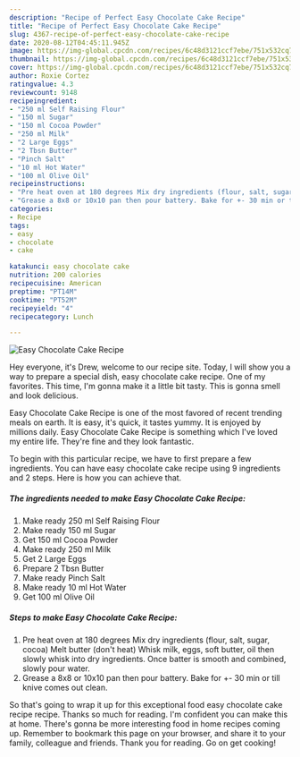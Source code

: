 ```yaml
---
description: "Recipe of Perfect Easy Chocolate Cake Recipe"
title: "Recipe of Perfect Easy Chocolate Cake Recipe"
slug: 4367-recipe-of-perfect-easy-chocolate-cake-recipe
date: 2020-08-12T04:45:11.945Z
image: https://img-global.cpcdn.com/recipes/6c48d3121ccf7ebe/751x532cq70/easy-chocolate-cake-recipe-recipe-main-photo.jpg
thumbnail: https://img-global.cpcdn.com/recipes/6c48d3121ccf7ebe/751x532cq70/easy-chocolate-cake-recipe-recipe-main-photo.jpg
cover: https://img-global.cpcdn.com/recipes/6c48d3121ccf7ebe/751x532cq70/easy-chocolate-cake-recipe-recipe-main-photo.jpg
author: Roxie Cortez
ratingvalue: 4.3
reviewcount: 9148
recipeingredient:
- "250 ml Self Raising Flour"
- "150 ml Sugar"
- "150 ml Cocoa Powder"
- "250 ml Milk"
- "2 Large Eggs"
- "2 Tbsn Butter"
- "Pinch Salt"
- "10 ml Hot Water"
- "100 ml Olive Oil"
recipeinstructions:
- "Pre heat oven at 180 degrees Mix dry ingredients (flour, salt, sugar, cocoa) Melt butter (don&#39;t heat) Whisk milk, eggs, soft butter, oil then slowly whisk into dry ingredients. Once batter is smooth and combined, slowly pour water."
- "Grease a 8x8 or 10x10 pan then pour battery. Bake for +- 30 min or till knive comes out clean."
categories:
- Recipe
tags:
- easy
- chocolate
- cake

katakunci: easy chocolate cake 
nutrition: 200 calories
recipecuisine: American
preptime: "PT14M"
cooktime: "PT52M"
recipeyield: "4"
recipecategory: Lunch

---
```



![Easy Chocolate Cake Recipe](https://img-global.cpcdn.com/recipes/6c48d3121ccf7ebe/751x532cq70/easy-chocolate-cake-recipe-recipe-main-photo.jpg)

Hey everyone, it's Drew, welcome to our recipe site. Today, I will show you a way to prepare a special dish, easy chocolate cake recipe. One of my favorites. This time, I'm gonna make it a little bit tasty. This is gonna smell and look delicious.

Easy Chocolate Cake Recipe is one of the most favored of recent trending meals on earth. It is easy, it's quick, it tastes yummy. It is enjoyed by millions daily. Easy Chocolate Cake Recipe is something which I've loved my entire life. They're fine and they look fantastic.




To begin with this particular recipe, we have to first prepare a few ingredients. You can have easy chocolate cake recipe using 9 ingredients and 2 steps. Here is how you can achieve that.

<!--inarticleads1-->

##### The ingredients needed to make Easy Chocolate Cake Recipe:

1. Make ready 250 ml Self Raising Flour
1. Make ready 150 ml Sugar
1. Get 150 ml Cocoa Powder
1. Make ready 250 ml Milk
1. Get 2 Large Eggs
1. Prepare 2 Tbsn Butter
1. Make ready Pinch Salt
1. Make ready 10 ml Hot Water
1. Get 100 ml Olive Oil




<!--inarticleads2-->

##### Steps to make Easy Chocolate Cake Recipe:

1. Pre heat oven at 180 degrees Mix dry ingredients (flour, salt, sugar, cocoa) Melt butter (don&#39;t heat) Whisk milk, eggs, soft butter, oil then slowly whisk into dry ingredients. Once batter is smooth and combined, slowly pour water.
1. Grease a 8x8 or 10x10 pan then pour battery. Bake for +- 30 min or till knive comes out clean.




So that's going to wrap it up for this exceptional food easy chocolate cake recipe recipe. Thanks so much for reading. I'm confident you can make this at home. There's gonna be more interesting food in home recipes coming up. Remember to bookmark this page on your browser, and share it to your family, colleague and friends. Thank you for reading. Go on get cooking!
